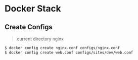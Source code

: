 # Docker Stack

## Create Configs

> current directory nginx

```bash
$ docker config create nginx.conf configs/nginx.conf
$ docker config create web.conf configs/sites/dev/web.conf
```

